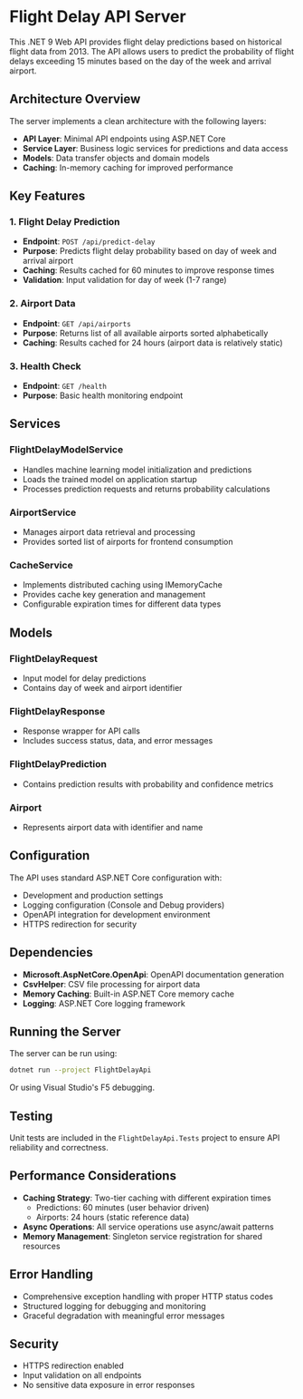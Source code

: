 # Flight Delay API Server

This .NET 9 Web API provides flight delay predictions based on historical flight data from 2013. The API allows users to predict the probability of flight delays exceeding 15 minutes based on the day of the week and arrival airport.

## Architecture Overview

The server implements a clean architecture with the following layers:

- **API Layer**: Minimal API endpoints using ASP.NET Core
- **Service Layer**: Business logic services for predictions and data access
- **Models**: Data transfer objects and domain models
- **Caching**: In-memory caching for improved performance

## Key Features

### 1. Flight Delay Prediction
- **Endpoint**: `POST /api/predict-delay`
- **Purpose**: Predicts flight delay probability based on day of week and arrival airport
- **Caching**: Results cached for 60 minutes to improve response times
- **Validation**: Input validation for day of week (1-7 range)

### 2. Airport Data
- **Endpoint**: `GET /api/airports`
- **Purpose**: Returns list of all available airports sorted alphabetically
- **Caching**: Results cached for 24 hours (airport data is relatively static)

### 3. Health Check
- **Endpoint**: `GET /health`
- **Purpose**: Basic health monitoring endpoint

## Services

### FlightDelayModelService
- Handles machine learning model initialization and predictions
- Loads the trained model on application startup
- Processes prediction requests and returns probability calculations

### AirportService
- Manages airport data retrieval and processing
- Provides sorted list of airports for frontend consumption

### CacheService
- Implements distributed caching using IMemoryCache
- Provides cache key generation and management
- Configurable expiration times for different data types

## Models

### FlightDelayRequest
- Input model for delay predictions
- Contains day of week and airport identifier

### FlightDelayResponse
- Response wrapper for API calls
- Includes success status, data, and error messages

### FlightDelayPrediction
- Contains prediction results with probability and confidence metrics

### Airport
- Represents airport data with identifier and name

## Configuration

The API uses standard ASP.NET Core configuration with:
- Development and production settings
- Logging configuration (Console and Debug providers)
- OpenAPI integration for development environment
- HTTPS redirection for security

## Dependencies

- **Microsoft.AspNetCore.OpenApi**: OpenAPI documentation generation
- **CsvHelper**: CSV file processing for airport data
- **Memory Caching**: Built-in ASP.NET Core memory cache
- **Logging**: ASP.NET Core logging framework

## Running the Server

The server can be run using:
```bash
dotnet run --project FlightDelayApi
```

Or using Visual Studio's F5 debugging.

## Testing

Unit tests are included in the `FlightDelayApi.Tests` project to ensure API reliability and correctness.

## Performance Considerations

- **Caching Strategy**: Two-tier caching with different expiration times
  - Predictions: 60 minutes (user behavior driven)
  - Airports: 24 hours (static reference data)
- **Async Operations**: All service operations use async/await patterns
- **Memory Management**: Singleton service registration for shared resources

## Error Handling

- Comprehensive exception handling with proper HTTP status codes
- Structured logging for debugging and monitoring
- Graceful degradation with meaningful error messages

## Security

- HTTPS redirection enabled
- Input validation on all endpoints
- No sensitive data exposure in error responses
